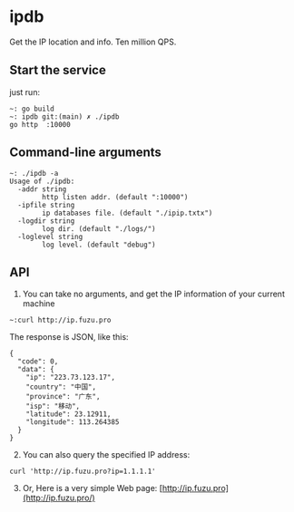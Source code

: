 # ipdb
Get the IP location and info. Ten million QPS.


## Start the service
just run:
``` shell
~: go build
~: ipdb git:(main) ✗ ./ipdb
go http  :10000
```

## Command-line arguments
``` shell
~: ./ipdb -a
Usage of ./ipdb:
  -addr string
    	http listen addr. (default ":10000")
  -ipfile string
    	ip databases file. (default "./ipip.txtx")
  -logdir string
    	log dir. (default "./logs/")
  -loglevel string
    	log level. (default "debug")
```

## API

1. You can take no arguments, and get the IP information of your current machine

```
~:curl http://ip.fuzu.pro
```

The response is JSON, like this:
```
{
  "code": 0,
  "data": {
    "ip": "223.73.123.17",
    "country": "中国",
    "province": "广东",
    "isp": "移动",
    "latitude": 23.12911,
    "longitude": 113.264385
  }
}
```

2. You can also query the specified IP address:

```
curl 'http://ip.fuzu.pro?ip=1.1.1.1'
```

3. Or, Here is a very simple Web page: [http://ip.fuzu.pro](http://ip.fuzu.pro/)
